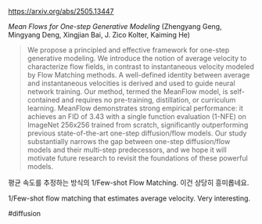 https://arxiv.org/abs/2505.13447

*Mean Flows for One-step Generative Modeling* (Zhengyang Geng, Mingyang Deng, Xingjian Bai, J. Zico Kolter, Kaiming He)

> We propose a principled and effective framework for one-step generative modeling. We introduce the notion of average velocity to characterize flow fields, in contrast to instantaneous velocity modeled by Flow Matching methods. A well-defined identity between average and instantaneous velocities is derived and used to guide neural network training. Our method, termed the MeanFlow model, is self-contained and requires no pre-training, distillation, or curriculum learning. MeanFlow demonstrates strong empirical performance: it achieves an FID of 3.43 with a single function evaluation (1-NFE) on ImageNet 256x256 trained from scratch, significantly outperforming previous state-of-the-art one-step diffusion/flow models. Our study substantially narrows the gap between one-step diffusion/flow models and their multi-step predecessors, and we hope it will motivate future research to revisit the foundations of these powerful models.

평균 속도를 추정하는 방식의 1/Few-shot Flow Matching. 이건 상당히 흥미롭네요.

<english>
1/Few-shot flow matching that estimates average velocity. Very interesting.
</english>

#diffusion 